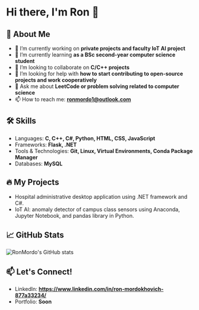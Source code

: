 # Hi there, I'm Ron 👋

## 🚀 About Me

- 🔭 I’m currently working on **private projects and faculty IoT AI project**
- 🌱 I’m currently learning **as a BSc second-year computer science student**
- 👯 I’m looking to collaborate on **C/C++ projects**
- 🤔 I’m looking for help with **how to start contributing to open-source projects and work cooperatively**
- 💬 Ask me about **LeetCode or problem solving related to computer science**
- 📫 How to reach me: **ronmordo1@outlook.com**

## 🛠 Skills

- Languages: **C, C++, C#, Python, HTML, CSS, JavaScript**
- Frameworks: **Flask, .NET**
- Tools & Technologies: **Git, Linux, Virtual Environments, Conda Package Manager**
- Databases: **MySQL**

## 🔥 My Projects

- Hospital administrative desktop application using .NET framework and C#.
- IoT AI: anomaly detector of campus class sensors using Anaconda, Jupyter Notebook, and pandas library in Python.

## 📈 GitHub Stats

![RonMordo's GitHub stats](https://github-readme-stats.vercel.app/api?username=RonMordo&show_icons=true&theme=radical)

## 📫 Let's Connect!

- LinkedIn: **https://www.linkedin.com/in/ron-mordokhovich-877a33234/**
- Portfolio: **Soon**
